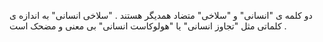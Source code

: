 دو کلمه ی "انسانی" و "سلاخی" متضاد همدیگر هستند . "سلاخی انسانی" به اندازه ی کلماتی مثل "تجاوز انسانی" یا "هولوکاست انسانی" بی معنی و مضحک است . 
